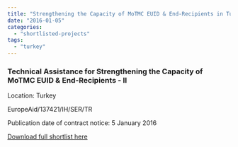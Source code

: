 ```yaml
---
title: "Strengthening the Capacity of MoTMC EUID & End-Recipients in Turkey"
date: "2016-01-05"
categories: 
  - "shortlisted-projects"
tags: 
  - "turkey"
---
```


### Technical Assistance for Strengthening the Capacity of MoTMC EUID & End-Recipients - II

Location: Turkey

EuropeAid/137421/IH/SER/TR

Publication date of contract notice: 5 January 2016

[Download full shortlist here](http://epm.lv/files/shortlist_137421_Turkey_MoTMC.pdf)
